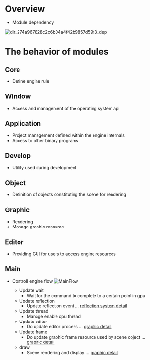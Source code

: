# Overview
- Module dependency 
  
![dir_274a967828c2c6b04a4f42b9857d59f3_dep](https://github.com/nupnup-hub/JinEngine/assets/59456231/19e55b64-b7e7-407a-ad3a-1c8d7a717d09) 
 
#  The behavior of modules

## Core
- Define engine rule 

## Window
- Access and management of the operating system api

## Application
- Project management defined within the engine internals
- Access to other binary programs

## Develop
- Utility used during development

## Object
- Definition of objects constituting the scene for rendering

## Graphic
- Rendering
- Manage graphic resource

## Editor 
- Providing GUI for users to access engine resources

## Main
- Controll engine flow 
![MainFlow](https://github.com/nupnup-hub/JinEngine/assets/59456231/b0cf7f36-02d2-4cef-b253-2474ae844061)

  - Update wait
    - Wait for the command to complete to a certain point in gpu
  - Update reflection
    - Update reflection event ... [reflection system detail](https://github.com/nupnup-hub/JinEngine/blob/Main/docs/Architecture/TypeReflection.md)
  - Update thread
    - Manage enable cpu thread
  - Update editor
    - Do update editor process ... [graphic detail](https://github.com/nupnup-hub/JinEngine/blob/Main/docs/Architecture/Editor.md)
  - Update frame
    - Do update graphic frame resource used by scene object ... [graphic detail](https://github.com/nupnup-hub/JinEngine/blob/Main/docs/Architecture/Graphic.md)
  - draw
    - Scene rendering and display ... [graphic detail](https://github.com/nupnup-hub/JinEngine/blob/Main/docs/Architecture/Graphic.md)
  


